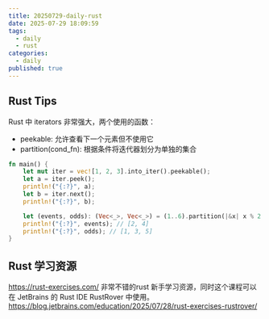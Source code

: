 ```yaml
---
title: 20250729-daily-rust
date: 2025-07-29 18:09:59
tags:
  - daily
  - rust
categories:
  - daily
published: true
---
```

## Rust Tips

Rust 中 iterators 非常强大，两个使用的函数：

- peekable: 允许查看下一个元素但不使用它
- partition(cond_fn): 根据条件将迭代器划分为单独的集合

```Rust
fn main() {
    let mut iter = vec![1, 2, 3].into_iter().peekable();
    let a = iter.peek();
    println!("{:?}", a);
    let b = iter.next();
    println!("{:?}", b);

    let (events, odds): (Vec<_>, Vec<_>) = (1..6).partition(|&x| x % 2 == 0);
    println!("{:?}", events); // [2, 4]
    println!("{:?}", odds); // [1, 3, 5]
}
```

## Rust 学习资源

<https://rust-exercises.com/> 非常不错的rust 新手学习资源，同时这个课程可以在 JetBrains 的 Rust IDE RustRover 中使用。<https://blog.jetbrains.com/education/2025/07/28/rust-exercises-rustrover/>
